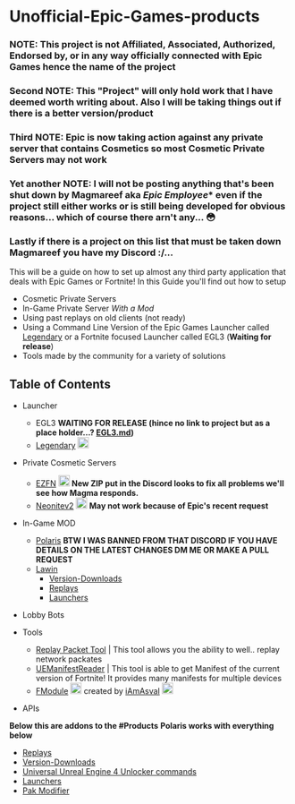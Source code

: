 # Unofficial-Epic-Games-products

### NOTE: This project is not Affiliated, Associated, Authorized, Endorsed by, or in any way officially connected with Epic Games hence the name of the project

### Second NOTE: This "Project" will only hold work that I have deemed worth writing about. Also I will be taking things out if there is a better version/product

### Third NOTE: **Epic is now taking action against any private server that contains Cosmetics so most Cosmetic Private Servers may not work**

### Yet another NOTE: I will not be posting anything that's been shut down by Magmareef aka *Epic Employee** even if the project still either works or is still being developed for obvious reasons... which of course there arn't any... 😳

### Lastly if there is a project on this list that must be taken down Magmareef you have my Discord :/...
This will be a guide on how to set up almost any third party application that deals with Epic Games or Fortnite!
In this Guide you'll find out how to setup 
* Cosmetic Private Servers
* In-Game Private Server *With a Mod*
* Using past replays on old clients (not ready)
* Using a Command Line Version of the Epic Games Launcher called [Legendary](https://github.com/Jawschamp/Unofficial-Epic-Games-products/blob/master/Legendary/README.md) or a Fortnite focused Launcher called EGL3 (**Waiting for release**)
* Tools made by the community for a variety of solutions 

## Table of Contents
- Launcher
  - EGL3 **WAITING FOR RELEASE (hince no link to project but as a place holder...? [EGL3.md](https://github.com/Jawschamp/Unofficial-Epic-Games-products/blob/master/EGL3/README.md))**
  - [Legendary](https://github.com/Jawschamp/Non-Official-Epic-Games-products/blob/master/Legendary/README.md) <img src="https://repository-images.githubusercontent.com/249938026/80b18f80-96c7-11ea-9183-0a8c96e7cada" alt="Legendary" height="20" />
- Private Cosmetic Servers
  - [EZFN](https://github.com/Jawschamp/FortnitePrivateServersGuide/blob/master/EZFN/README.md) <img src="https://avatars.githubusercontent.com/u/56506141?s=460&u=47bf97406a5c41e2ea190fd0892d6be99c8ef3de&v=4" alt="EZFN.DEV" height="20"> **New ZIP put in the Discord looks to fix all problems we'll see how Magma responds.**
  - [Neonitev2](https://github.com/Jawschamp/FortnitePrivateServersGuide/blob/master/NeoNite/README.md) <img src="https://cdn.discordapp.com/icons/703690937074974761/a_b29164c2cbb5e21e6ebf436e8aafc2eb.webp?size=256" alt="Neonitev2" height="20"> **May not work because of Epic's recent request**
- In-Game MOD
  - [Polaris](https://github.com/Jawschamp/FortnitePrivateServersGuide/blob/master/Polaris/README.md) **BTW I WAS BANNED FROM THAT DISCORD IF YOU HAVE DETAILS ON THE LATEST CHANGES DM ME OR MAKE A PULL REQUEST**
  - [Lawin](https://github.com/Jawschamp/FortnitePrivateServersGuide/tree/master/Lawin)
    - [Version-Downloads](https://github.com/Jawschamp/FortnitePrivateServersGuide/blob/master/Lawin/Version-Downloads.md)
    - [Replays](https://github.com/Jawschamp/FortnitePrivateServersGuide/blob/master/Lawin/FortTimeMachine/Replay/README.md)
    - [Launchers](https://github.com/Jawschamp/FortnitePrivateServersGuide/blob/master/Lawin/Launchers.md)
- Lobby Bots

- Tools
  - [Replay Packet Tool](https://github.com/EZFNDEV/FortnitePacketReplay) | This tool allows you the ability to well.. replay network packates 
  - [UEManifestReader](https://github.com/EZFNDEV/UEManifestReader) | This tool is able to get Manifest of the current version of Fortnite! It provides many manifests for multiple devices
  - [FModule](https://github.com/iAmAsval/FModel) <img src="https://camo.githubusercontent.com/d66bda39a1741a001b2bc99e1646cc570477a4267cda33ab11571a4628900c90/68747470733a2f2f666d6f64656c2e6170702f696d616765732f666d6f64656c2f666d6f64656c2e69636f" alt="FModule" height="20" /> created by [iAmAsval](https://github.com/iAmAsval) <img src="https://avatars.githubusercontent.com/u/26126862?s=460&u=fce7cc1607a0ee909fca8a8aea92f65fbf140e01&v=4" alt="iAmAsval" height="20" />

- APIs

**Below this are addons to the #Products** **Polaris works with everything below**
- [Replays](https://github.com/Jawschamp/FortnitePrivateServersGuide/blob/master/Lawin/FortTimeMachine/Replay/README.md)
- [Version-Downloads](https://github.com/Jawschamp/FortnitePrivateServersGuide/blob/master/Lawin/Version-Downloads.md)
- [Universal Unreal Engine 4 Unlocker commands](https://github.com/Jawschamp/FortnitePrivateServersGuide/blob/master/UUUClient/Console-Unlocker.txt)
- [Launchers](https://github.com/Jawschamp/FortnitePrivateServersGuide/blob/master/Lawin/Launchers.md)
- [Pak Modifier](https://github.com/Jawschamp/FortnitePrivateServersGuide/tree/master/Paks)
